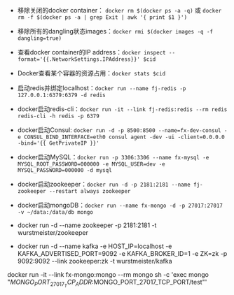 - 移除关闭的docker container： `docker rm $(docker ps -a -q)` 或 `docker rm -f $(docker ps -a | grep Exit | awk '{ print $1 }')`

- 移除所有的dangling状态images：`docker rmi $(docker images -q -f dangling=true)`

- 查看docker container的IP address：`docker inspect --format='{{.NetworkSettings.IPAddress}}' $cid`

- Docker查看某个容器的资源占用：`docker stats $cid`

- 启动redis并绑定localhost：`docker run --name fj-redis -p 127.0.0.1:6379:6379 -d redis`

- docker启动redis-cli：`docker run -it --link fj-redis:redis --rm redis redis-cli -h redis -p 6379`

- docker启动Consul: `docker run -d -p 8500:8500 --name=fx-dev-consul -e CONSUL_BIND_INTERFACE=eth0 consul agent -dev -ui -client=0.0.0.0 -bind='{{ GetPrivateIP }}'`

- docker启动MySQL：`docker run -p 3306:3306 --name fx-mysql -e MYSQL_ROOT_PASSWORD=000000 -e MYSQL_USER=dev -e MYSQL_PASSWORD=000000 -d mysql`

- docker启动zookeeper：`docker run -d -p 2181:2181 --name fj-zookeeper --restart always zookeeper`

- docker启动mongoDB：`docker run --name fx-mongo -d -p 27017:27017 -v ~/data:/data/db mongo`

- docker run -d --name zookeeper -p 2181:2181 -t wurstmeister/zookeeper

- docker run -d --name kafka -e HOST_IP=localhost -e KAFKA_ADVERTISED_PORT=9092 -e KAFKA_BROKER_ID=1 -e ZK=zk -p 9092:9092 --link zookeeper:zk -t wurstmeister/kafka


docker run -it --link fx-mongo:mongo --rm mongo sh -c 'exec mongo "$MONGO_PORT_27017_TCP_ADDR:$MONGO_PORT_27017_TCP_PORT/test"'